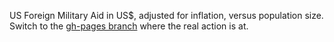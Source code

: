 US Foreign Military Aid in US$, adjusted for inflation, versus population size.
Switch to the [gh-pages branch](../../tree/gh-pages/) where the real action is at.